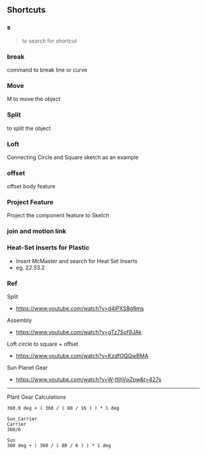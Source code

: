 ## Shortcuts
### s
> to search for shortcut

### break
command to break line or curve

### Move
M to move the object

### Split
to split the object

### Loft
Connecting Circle and Square sketch as an example

### offset
offset body feature 

### Project Feature
Project the component feature to Sketch

### join and motion link

### Heat-Set Inserts for Plastic
* Insert McMaster and search for Heat Set Inserts
* eg. 2*2.5*3.2

### Ref

Split
* https://www.youtube.com/watch?v=d4iPXS8g9ms

Assembly 
* https://www.youtube.com/watch?v=gTz7Sof9JAk

Loft  circle to square + offset
* https://www.youtube.com/watch?v=KzdfOQQwBMA

Sun Planet Gear
* https://www.youtube.com/watch?v=W-tIlhVpZpw&t=427s
--- --- ---
Plant Gear Calculations
```
360.0 deg + ( 360 / ( 80 / 16 ) ) * 1 deg

Sun_Carrier
Carrier
360/6

Sun
360 deg + ( 360 / ( 80 / 6 ) ) * 1 deg
```
